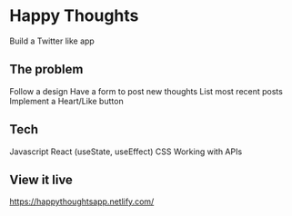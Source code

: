 # Happy Thoughts
Build a Twitter like app

## The problem
Follow a design
Have a form to post new thoughts
List most recent posts
Implement a Heart/Like button

## Tech
Javascript
React (useState, useEffect)
CSS
Working with APIs

## View it live

https://happythoughtsapp.netlify.com/

